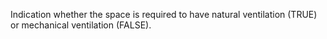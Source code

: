 Indication whether the space is required to have natural ventilation (TRUE) or mechanical ventilation (FALSE).